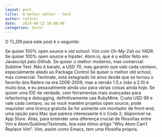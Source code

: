```yaml
---
layout: post
title:  O melhor editor - test
author: tafarel
date:   2014-08-12 10:00:08
categories: teste
---
```


O TL;DR para este post é o seguinte:

Se quiser 100% open source e old school: Vim com Oh-My-Zsh ou YADR.
Se quiser 100% open source e hipster: Atom.io, que é o editor feito em Javascript pelo Github.
Se quiser o melhor moderno, mas comercial: Sublime Text. Não é barato, a USD 70, mas garanto que vale cada centavo, especialmente aliado ao Package Control
Se quiser o melhor old school, mas comercial: Textmate, está estagnado há anos desde que se tornou o favorito dos Railers na era 2006-2009, mas a versão 1.5.x (não a 2.0) é muito boa, e eu pessoalmente ainda uso para várias coisas ainda hoje.
Se quiser uma IDE de verdade, com ferramentas mais avançadas para refactoring e debugging, definitivamente use RubyMine. Custa USD 99 e vale cada centavo, ou se você mantém projetos open source, pode requisitar uma licença gratuita
Se for somente um montador de front-end, uma opção para Mac que parece interessante é o Coda 2, disponível na App Store.
Aliás, para entender uma diferença crucial de filosofias entre Vim e Atom/Sublime/Textmate, leia este ótimo artigo "Why Atom Can’t Replace Vim". Vim, assim como Emacs, tem uma filosofia própria.